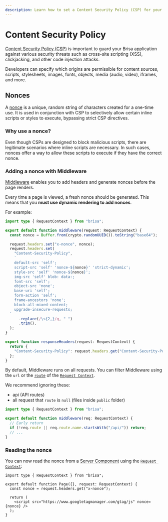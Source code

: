 ```yaml
---
description: Learn how to set a Content Security Policy (CSP) for your Brisa application.
---
```


# Content Security Policy

[Content Security Policy (CSP)](https://developer.mozilla.org/docs/Web/HTTP/CSP) is important to guard your Brisa application against various security threats such as cross-site scripting (XSS), clickjacking, and other code injection attacks.

Developers can specify which origins are permissible for content sources, scripts, stylesheets, images, fonts, objects, media (audio, video), iframes, and more.

## Nonces

A [nonce](https://developer.mozilla.org/en-US/docs/Web/HTML/Global_attributes/nonce) is a unique, random string of characters created for a one-time use. It is used in conjunction with CSP to selectively allow certain inline scripts or styles to execute, bypassing strict CSP directives.

### Why use a nonce?

Even though CSPs are designed to block malicious scripts, there are legitimate scenarios where inline scripts are necessary. In such cases, nonces offer a way to allow these scripts to execute if they have the correct nonce.

### Adding a nonce with Middleware

[Middleware](/building-your-application/routing/middleware) enables you to add headers and generate nonces before the page renders.

Every time a page is viewed, a fresh nonce should be generated. This means that you **must use dynamic rendering to add nonces**.

For example:

```ts filename="src/middleware.ts"
import type { RequestContext } from "brisa";

export default function middleware(request: RequestContext) {
  const nonce = Buffer.from(crypto.randomUUID()).toString("base64");

  request.headers.set("x-nonce", nonce);
  request.headers.set(
    "Content-Security-Policy",
    `
    default-src 'self';
    script-src 'self' 'nonce-${nonce}' 'strict-dynamic';
    style-src 'self' 'nonce-${nonce}';
    img-src 'self' blob: data:;
    font-src 'self';
    object-src 'none';
    base-uri 'self';
    form-action 'self';
    frame-ancestors 'none';
    block-all-mixed-content;
    upgrade-insecure-requests;
  `
      .replace(/\s{2,}/g, " ")
      .trim(),
  );
}

export function responseHeaders(request: RequestContext) {
  return {
    "Content-Security-Policy": request.headers.get("Content-Security-Policy"),
  };
}
```

By default, Middleware runs on all requests. You can filter Middleware using the `url` or the [`route`](/api-reference/components/request-context#route) of the [`Request Context`](/api-reference/components/request-context).

We recommend ignoring these:

- api (API routes)
- all request that `route` is `null` (files inside `public` folder)

```ts filename="middleware.ts"
import type { RequestContext } from "brisa";

export default function middleware(req: RequestContext) {
  // Early return
  if (!req.route || req.route.name.startsWith("/api/")) return;
  // ...
}
```

### Reading the nonce

You can now read the nonce from a [Server Component](/components-details/server-components) using the [`Request Context`](/api-reference/components/request-context):

```tsx filename="src/page.tsx"
import type { RequestContext } from "brisa";

export default function Page({}, request: RequestContext) {
  const nonce = request.headers.get("x-nonce");

  return (
    <script src="https://www.googletagmanager.com/gtag/js" nonce={nonce} />
  );
}
```
